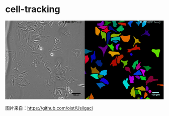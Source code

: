 # cell-tracking
![cell tracking](https://github.com/Frozen-hc/cell-tracking/blob/main/cell.gif)

图片来自：https://github.com/oist/Usiigaci
